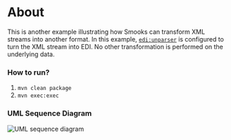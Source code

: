 About
=====

This is another example illustrating how Smooks can transform XML streams into another format. In this example, [`edi:unparser`](https://github.com/smooks/smooks-edi-cartridge) is configured to turn the XML stream into EDI. No other transformation is performed on the underlying data.

### How to run?

1. `mvn clean package`
2. `mvn exec:exec`

### UML Sequence Diagram

![UML sequence diagram](docs/images/xml-to-edi.png)